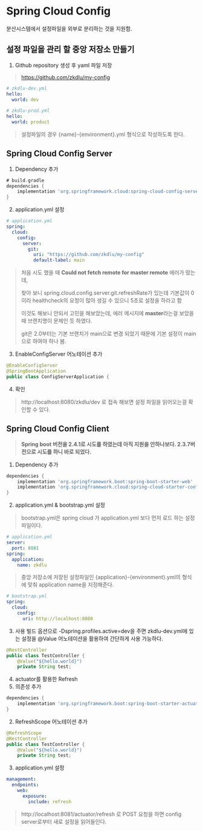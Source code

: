 # Spring Cloud Config
분산시스템에서 설정파일을 외부로 분리하는 것을 지원함.

## 설정 파일을 관리 할 중앙 저장소 만들기
1. Github repository 생성 후 yaml 파일 저장
> https://github.com/zkdlu/my-config

```yml
# zkdlu-dev.yml
hello:
  world: dev
  
# zkdlu-prod.yml
hello:
  world: product
```
> 설정파일의 경우 {name}-{environment}.yml 형식으로 작성하도록 한다.

## Spring Cloud Config Server
1. Dependency 추가
```gradle
# build.gradle
dependencies {
    implementation 'org.springframework.cloud:spring-cloud-config-server'
}
```

2. application.yml 설정
```yml
# application.yml
spring:
  cloud:
    config:
      server:
        git:
          uri: "https://github.com/zkdlu/my-config"
          default-label: main
```
> 처음 시도 했을 때 **Could not fetch remote for master remote** 에러가 떴는데, 
>
> 찾아 보니 spring.cloud.config.server.git.refreshRate가 있는데 기본값이 0이라 healthcheck의 요청이 많아 생길 수 있으니 5초로 설정을 하라고 함
>
> 이것도 해보니 안되서 고민을 해보았는데, 에러 메시지에 **master**라는걸 보았을 때 브랜치명이 문제인 듯 하였다.
>
> git은 2.0부터는 기본 브랜치가 main으로 변경 되었기 때문에 기본 설정이 main으로 하여야 하나 봄.

3. EnableConfigServer 어노테이션 추가
```java
@EnableConfigServer
@SpringBootApplication
public class ConfigServerApplication {
```

4. 확인
> http://localhost:8080/zkdlu/dev 로 접속 해보면 설정 파일을 읽어오는걸 확인할 수 있다.

## Spring Cloud Config Client
> **Spring boot 버전을 2.4.1로 시도를 하였는데 아직 지원을 안하나보다. 2.3.7버전으로 시도를 하니 바로 되었다.**

1. Dependency 추가
```gradle
dependencies {
    implementation 'org.springframework.boot:spring-boot-starter-web'
    implementation 'org.springframework.cloud:spring-cloud-starter-config'
}
```

2. application.yml & bootstrap.yml 설정
> bootstrap.yml은 spring cloud 가 application.yml 보다 먼저 로드 하는 설정파일이다.
```yml
# application.yml
server:
  port: 8081
spring:
  application:
    name: zkdlu
```
> 중앙 저장소에 저장된 설정파일인 {application}-{environment}.yml의 형식에 맞춰 application name을 지정해준다.
```yml
# bootstrap.yml
spring:
  cloud:
    config:
      uri: http://localhost:8080
```

3. 사용
빌드 옵션으로 -Dspring.profiles.active=dev을 주면 zkdlu-dev.yml에 있는 설정을 @Value 어노테이션을 활용하여 간단하게 사용 가능하다.
```java
@RestController
public class TestController {
    @Value("${hello.world}")
    private String test;
```

4. actuator를 활용한 Refresh
1. 의존성 추가
```gradle
dependencies {
    implementation 'org.springframework.boot:spring-boot-starter-actuator'
}
```

2. RefreshScope 어노테이션 추가
```java
@RefreshScope
@RestController
public class TestController {
    @Value("${hello.world}")
    private String test;
```

3. application.yml 설정
```yml
management:
  endpoints:
    web:
      exposure:
        include: refresh
```
>  http://localhost:8081/actuator/refresh 로 POST 요청을 하면 config server로부터 새로 설정을 읽어들인다.

